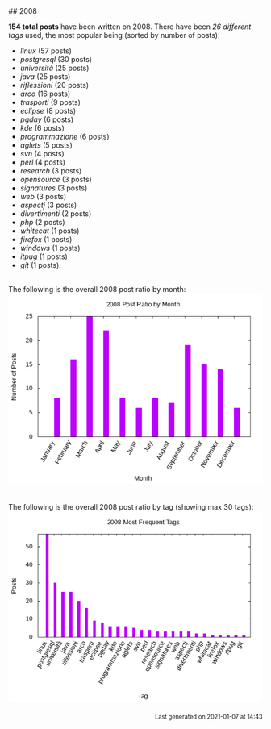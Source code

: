 <a name="2008" />
## 2008 

**154 total posts** have been written on 2008.
There have been *26 different tags* used, the most
popular being (sorted by number of posts):
 
- *linux* (57 posts)  
- *postgresql* (30 posts)  
- *università* (25 posts)  
- *java* (25 posts)  
- *riflessioni* (20 posts)  
- *arco* (16 posts)  
- *trasporti* (9 posts)  
- *eclipse* (8 posts)  
- *pgday* (6 posts)  
- *kde* (6 posts)  
- *programmazione* (6 posts)  
- *aglets* (5 posts)  
- *svn* (4 posts)  
- *perl* (4 posts)  
- *research* (3 posts)  
- *opensource* (3 posts)  
- *signatures* (3 posts)  
- *web* (3 posts)  
- *aspectj* (3 posts)  
- *divertimenti* (2 posts)  
- *php* (2 posts)  
- *whitecat* (1 posts)  
- *firefox* (1 posts)  
- *windows* (1 posts)  
- *itpug* (1 posts)  
- *git* (1 posts).<br/>
<br/>
The following is the overall 2008 post ratio by month:
<br/>
    <center>
      <img src="/images/stats/2008-months.png" alt="2008 post ratio per month" />
    </center>
<br/>

<br/>
The following is the overall 2008 post ratio by tag (showing max 30 tags):
<br/>
  <center>
    <img src="/images/stats/2008-tags.png" alt="2008 post ratio per tag" />
  </center>
<br/>

<div align="right">
<small>
Last generated on 2021-01-07 at 14:43
</small>
</div>

<br/>
